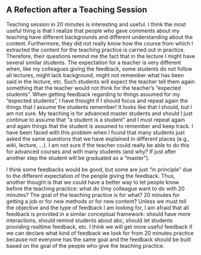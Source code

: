 ## A Refection after a Teaching Session

 Teaching session in 20 minutes is interesting and useful. I think the most useful thing is that I realize that people who gave comments about my teaching have different backgrounds and different understanding about the content. Furthermore, they did not really know how the course from which I extracted the content for the teaching practice is carried out in practice.   Therefore, their questions remind me the fact that in the lecture I might have several similar students. The expectation for a teacher is very different when, like my colleagues giving the feedback, some students do not follow all lectures, might lack background, might not remember what has been said in the lecture, etc. Such students will expect the teacher tell them again something that the teacher would not think for the teacher’s “expected students”. When getting feedback regarding to things assumed for my “expected students”, I have thought if I should focus and repeat again the things that I assume the students remember! It looks like that I should, but I am not sure. My teaching is for advanced master students and should I just continue to assume that “a student is a student” and I must repeat again and again things that the student is assumed to remember and keep track. I have been faced with this problem when I found that many students just asked the same questions that we have explained in different places (e.g., wiki, lecture, …). I am not sure if the teacher could really be able to do this for advanced courses and with many students (and why? If just after another step the student will be graduated as a “master”).

I think some feedbacks would be good, but some are just “in principle” due to the different expectation of the people giving the feedback. Thus, another thought is that we could have a better way to let people know before the teaching practice: what do I/my colleague want to do with 20 minutes? The goal of the teaching practice is for what? 20 minutes for getting a job or for new methods or for new content? Unless we must tell the objective and the type of feedback I am looking for, I am afraid that all feedback is provided in a similar conceptual framework: should have more interactions, should remind students about abc, should let students providing realtime feedback, etc. I think we will get more useful feedback if we can declare what kind of feedback we look for from 20 minutes practice because not everyone has the same goal and the feedback should be built based on the goal of the people who give the teaching practice.
